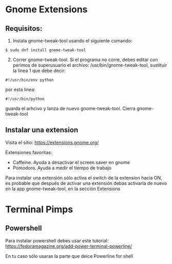 # Gnome Extensions

## Requisitos:
 
 1. Instala gnome-tweak-tool usando el siguiente comando:
 ```
 $ sudo dnf install gnome-tweak-tool
 ```
 2. Correr gnome-tweak-tool. Si el programa no corre, debes editar con perimos de superusuario el archivo: 
 /usr/bin/gnome-tweak-tool, sustituir la linea 1 que debe decir:
 ```
 #!/usr/bin/env python
 ```
 
 por esta linea:
  ```
 #!/usr/bin/python
 ```
 guarda el arhcivo y lanza de nuevo gnome-tweak-tool. Cierra gnome-tweak-tool
 
## Instalar una extension

Visita el sitio: https://extensions.gnome.org/

 Extensiones favoritas:
 - Caffeine. Ayuda a desactivar el screen saver en gnome
 - Pomodoro. Ayuda a medir el tiempo de trabajo
 
 Para instalar una extensión sólo activa el switch de la extension hacia ON, es probable que después de activar una extensión
 debas activarla de nuevo en la app gnome-tweak-tool, en la sección Extensions
 
 # Terminal Pimps
 
 ## Powershell
 
 Para instalar powershell debes usar este tutorial:
 https://fedoramagazine.org/add-power-terminal-powerline/
 
 En tu caso sólo usaras la parte que deice Powerline for shell

